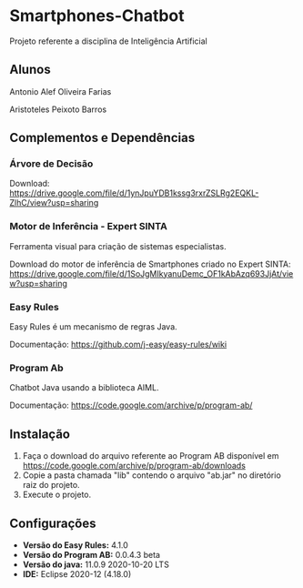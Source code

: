 # Smartphones-Chatbot
Projeto referente a disciplina de Inteligência Artificial

## Alunos
Antonio Alef Oliveira Farias

Aristoteles Peixoto Barros

## Complementos e Dependências
### **Árvore de Decisão**
Download: https://drive.google.com/file/d/1ynJpuYDB1kssg3rxrZSLRg2EQKL-ZlhC/view?usp=sharing

### **Motor de Inferência - Expert SINTA**
Ferramenta visual para criação de sistemas especialistas.

Download do motor de inferência de Smartphones criado no Expert SINTA: https://drive.google.com/file/d/1SoJgMIkyanuDemc_OF1kAbAzq693JjAt/view?usp=sharing

### **Easy Rules**
Easy Rules é um mecanismo de regras Java.

Documentação: https://github.com/j-easy/easy-rules/wiki

### **Program Ab**
Chatbot Java usando a biblioteca AIML. 

Documentação: https://code.google.com/archive/p/program-ab/

## Instalação

1. Faça o download do arquivo referente ao Program AB disponível em https://code.google.com/archive/p/program-ab/downloads
2. Copie a pasta chamada "lib" contendo o arquivo "ab.jar" no diretório raiz do projeto.
3. Execute o projeto.

## Configurações
* **Versão do Easy Rules:** 4.1.0
* **Versão do Program AB:** 0.0.4.3 beta
* **Versão do java:** 11.0.9 2020-10-20 LTS
* **IDE:** Eclipse 2020-12 (4.18.0)
